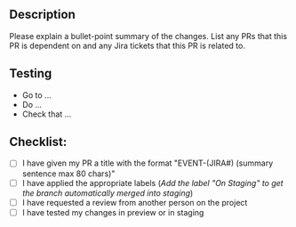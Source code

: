 ## Description

Please explain a bullet-point summary of the changes.
List any PRs that this PR is dependent on and any Jira tickets that this PR is related to.

## Testing

<!--
Please provide instructions for the reviewer of how to test your changes. What steps should they take to prove that the code fixed the bug or to see the new feature added?

Example:
- Go to the dashboard
- Type in a search term
- Check that the event dates render
-->

- Go to ...
- Do ...
- Check that ...

## Checklist:

- [ ] I have given my PR a title with the format "EVENT-(JIRA#) (summary sentence max 80 chars)"
- [ ] I have applied the appropriate labels (_Add the label "On Staging" to get the branch automatically merged into staging_)
- [ ] I have requested a review from another person on the project
- [ ] I have tested my changes in preview or in staging
